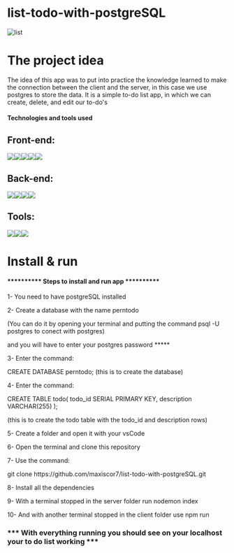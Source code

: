 # list-todo-with-postgreSQL

![list](https://user-images.githubusercontent.com/99894721/229925465-671257e1-ba80-4551-b95a-9f0f51d6ec2f.png)





<h1>The project idea</h1>

<p>
The idea of this app was to put into practice the knowledge learned to make the connection between the client and the server, in this case we use postgres to store the data.
It is a simple to-do list app, in which we can create, delete, and edit our to-do's</p>

<h4>Technologies and tools used</h4>

<h2>Front-end:</h2>
<div style="display: flex">
<img src="https://img.shields.io/badge/-HTML5-E34F26?style=flat&logo=html5&logoColor=white">
<img src="https://img.shields.io/badge/-CSS3-1572B6?style=flat&logo=css3&logoColor=white">
<img src="https://img.shields.io/badge/-JavaScript-eed718?style=flat&logo=javascript&logoColor=ffffff">
<img src="https://img.shields.io/badge/-React-000000?style=flat&logo=react&logoColor=00c8ff">
<img src="https://img.shields.io/badge/-Bootstrap-6c25be?style=flat&logo=bootstrap&logoColor=ffffff">
</div>


<h2>Back-end:</h2>
<div style="display: flex">
<img src="http://img.shields.io/badge/-PostgreSQL-3366ff?style=flat&logo=PostgreSQL&logoColor=white">
<img src="https://img.shields.io/badge/-Express.js-787878?style=flat">
<img src="http://img.shields.io/badge/-Sequelize-white?style=flat&logo=Sequelize&logoColor=007ACC">
<img src="https://img.shields.io/badge/-Node.js-3C873A?style=flat&logo=Node.js&logoColor=white">
</div>


<h2>Tools:</h2>
<div style="display: flex">
<img src="http://img.shields.io/badge/-Git-F1502F?style=flat&logo=git&logoColor=FFFFFF">
<img src="http://img.shields.io/badge/-Github-000000?style=flat&logo=github&logoColor=FFFFFF">
<img src="http://img.shields.io/badge/-VS%20Code-007ACC?style=flat&logo=visual%20studio%20code&logoColor=white">
</div>

<h1>Install & run</h1>
<h4>********** Steps to install and run app **********</h4>

<p>1- You need to have postgreSQL installed</p>

<p>2- Create a database with the name perntodo</p>
<p>(You can do it by opening your terminal and putting the command    psql -U postgres   to conect with postgres)</p>
<p>and you will have to enter your postgres password   *****</p>
<p>3- Enter the command:</p>
<p>CREATE DATABASE perntodo;   (this is to create the database)</p>
<p>4- Enter the command:</p>
<p>CREATE TABLE todo(
    todo_id SERIAL PRIMARY KEY,
    description VARCHAR(255)
);</p>    
<p>(this is to create the todo table with the todo_id and description rows)</p>
<p>5- Create a folder and open it with your vsCode</p>
<p>6- Open the terminal and clone this repository</p>
<p>7- Use the command:</p>
<p>git clone https://github.com/maxiscor7/list-todo-with-postgreSQL.git</p>
<p>8- Install all the dependencies</p>
<p>9- With a terminal stopped in the server folder run nodemon index</p>
<p>10- And with another terminal stopped in the client folder use npm run</p>

<h3>*** With everything running you should see on your localhost your to do list working ***</h3>
